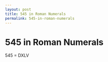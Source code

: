 ```yaml
---
layout: post
title: 545 in Roman Numerals
permalink: 545-in-roman-numerals
---
```


# 545 in Roman Numerals

545 = DXLV
